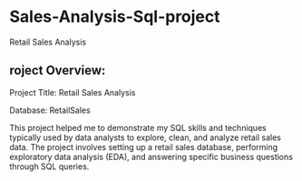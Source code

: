 # Sales-Analysis-Sql-project
Retail Sales Analysis
## roject Overview:
Project Title: Retail Sales Analysis

Database: RetailSales

This project helped me to demonstrate my SQL skills and techniques typically used by data analysts to explore, clean, and analyze retail sales data. The project involves setting up a retail sales database, performing exploratory data analysis (EDA), and answering specific business questions through SQL queries.

